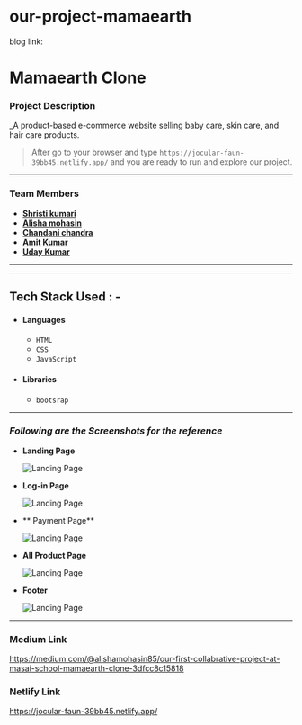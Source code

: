 # our-project-mamaearth
blog link:


# Mamaearth Clone

### Project Description

_A product-based e-commerce website selling baby care, skin care, and hair care products.


> After go to your browser and type `https://jocular-faun-39bb45.netlify.app/` and you are ready to run and explore our project.

---

### Team Members

- **[Shristi kumari]()**
- **[Alisha mohasin]()**
- **[Chandani chandra]()**
- **[Amit Kumar]()**
- **[Uday Kumar]()**

---

---

## Tech Stack Used : -

- #### Languages
  - `HTML`
  - `CSS`
  - `JavaScript `
   

- #### Libraries
  - `bootsrap`
  

---

### _Following are the Screenshots for the reference_

- **Landing Page**

  ![Landing Page](https://i.postimg.cc/WzSdLBK9/Screenshot-213.png)

- **Log-in Page**

  ![Landing Page](https://i.postimg.cc/63pzGHKM/Screenshot-254.png)

- ** Payment Page**

  ![Landing Page](https://i.postimg.cc/xdkWbTPk/Screenshot-256.png)


- **All Product Page**

  ![Landing Page](https://i.postimg.cc/yxnfbwP4/Screenshot-255.png)

- **Footer**

  ![Landing Page](https://i.postimg.cc/RZPWZGPS/Screenshot-258.png)

---




### Medium Link

https://medium.com/@alishamohasin85/our-first-collabrative-project-at-masai-school-mamaearth-clone-3dfcc8c15818


### Netlify Link
https://jocular-faun-39bb45.netlify.app/


